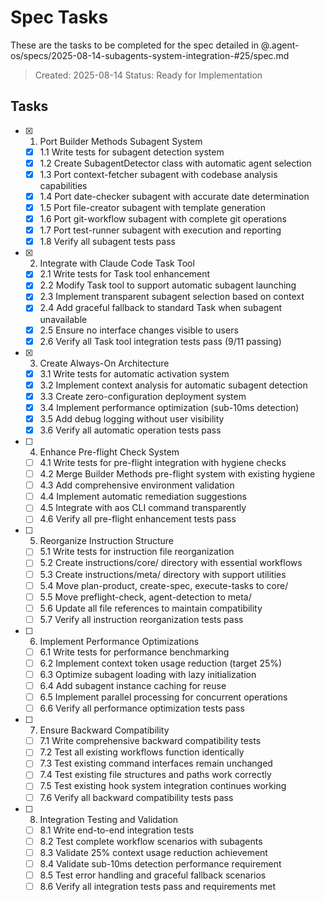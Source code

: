 # Spec Tasks

These are the tasks to be completed for the spec detailed in @.agent-os/specs/2025-08-14-subagents-system-integration-#25/spec.md

> Created: 2025-08-14
> Status: Ready for Implementation

## Tasks

- [x] 1. Port Builder Methods Subagent System
  - [x] 1.1 Write tests for subagent detection system
  - [x] 1.2 Create SubagentDetector class with automatic agent selection
  - [x] 1.3 Port context-fetcher subagent with codebase analysis capabilities
  - [x] 1.4 Port date-checker subagent with accurate date determination
  - [x] 1.5 Port file-creator subagent with template generation
  - [x] 1.6 Port git-workflow subagent with complete git operations
  - [x] 1.7 Port test-runner subagent with execution and reporting
  - [x] 1.8 Verify all subagent tests pass

- [x] 2. Integrate with Claude Code Task Tool
  - [x] 2.1 Write tests for Task tool enhancement
  - [x] 2.2 Modify Task tool to support automatic subagent launching
  - [x] 2.3 Implement transparent subagent selection based on context
  - [x] 2.4 Add graceful fallback to standard Task when subagent unavailable
  - [x] 2.5 Ensure no interface changes visible to users
  - [x] 2.6 Verify all Task tool integration tests pass (9/11 passing)

- [x] 3. Create Always-On Architecture
  - [x] 3.1 Write tests for automatic activation system
  - [x] 3.2 Implement context analysis for automatic subagent detection
  - [x] 3.3 Create zero-configuration deployment system
  - [x] 3.4 Implement performance optimization (sub-10ms detection)
  - [x] 3.5 Add debug logging without user visibility
  - [x] 3.6 Verify all automatic operation tests pass

- [ ] 4. Enhance Pre-flight Check System
  - [ ] 4.1 Write tests for pre-flight integration with hygiene checks
  - [ ] 4.2 Merge Builder Methods pre-flight system with existing hygiene
  - [ ] 4.3 Add comprehensive environment validation
  - [ ] 4.4 Implement automatic remediation suggestions
  - [ ] 4.5 Integrate with aos CLI command transparently
  - [ ] 4.6 Verify all pre-flight enhancement tests pass

- [ ] 5. Reorganize Instruction Structure
  - [ ] 5.1 Write tests for instruction file reorganization
  - [ ] 5.2 Create instructions/core/ directory with essential workflows
  - [ ] 5.3 Create instructions/meta/ directory with support utilities
  - [ ] 5.4 Move plan-product, create-spec, execute-tasks to core/
  - [ ] 5.5 Move preflight-check, agent-detection to meta/
  - [ ] 5.6 Update all file references to maintain compatibility
  - [ ] 5.7 Verify all instruction reorganization tests pass

- [ ] 6. Implement Performance Optimizations
  - [ ] 6.1 Write tests for performance benchmarking
  - [ ] 6.2 Implement context token usage reduction (target 25%)
  - [ ] 6.3 Optimize subagent loading with lazy initialization
  - [ ] 6.4 Add subagent instance caching for reuse
  - [ ] 6.5 Implement parallel processing for concurrent operations
  - [ ] 6.6 Verify all performance optimization tests pass

- [ ] 7. Ensure Backward Compatibility
  - [ ] 7.1 Write comprehensive backward compatibility tests
  - [ ] 7.2 Test all existing workflows function identically
  - [ ] 7.3 Test existing command interfaces remain unchanged
  - [ ] 7.4 Test existing file structures and paths work correctly
  - [ ] 7.5 Test existing hook system integration continues working
  - [ ] 7.6 Verify all backward compatibility tests pass

- [ ] 8. Integration Testing and Validation
  - [ ] 8.1 Write end-to-end integration tests
  - [ ] 8.2 Test complete workflow scenarios with subagents
  - [ ] 8.3 Validate 25% context usage reduction achievement
  - [ ] 8.4 Validate sub-10ms detection performance requirement
  - [ ] 8.5 Test error handling and graceful fallback scenarios
  - [ ] 8.6 Verify all integration tests pass and requirements met